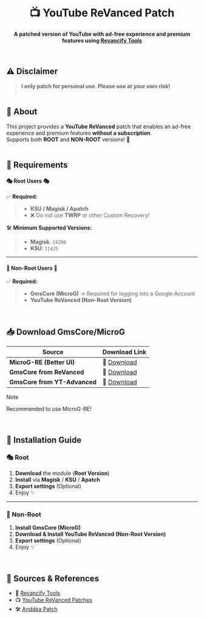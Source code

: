 <h1 align="center">📺 YouTube ReVanced Patch</h1>

<p align="center">
  <b>A patched version of YouTube with ad-free experience and premium features using <a href="https://github.com/decipher3114/Revancify">Revancify Tools</a></b>  
</p>

‎

## ⚠️ Disclaimer  
> **I only patch for personal use. Please use at your own risk!**  
‎
## 📌 About  
This project provides a **YouTube ReVanced** patch that enables an ad-free experience and premium features **without a subscription**.  
Supports both **ROOT** and **NON-ROOT** versions! 🚀  
‎
## 🔧 Requirements  

<h4>🎭 Root Users 🎭</h4>

✅ **Required:**  
> - **KSU / Magisk / Apatch**  
> - ❌ Do not use **TWRP** or other Custom Recovery!  

🛠️ **Minimum Supported Versions:**  
> - **Magisk**: `24200`  
> - **KSU**: `11425`
---
<h4>🌈 Non-Root Users 🌈</h4>

✅ **Required:**  
> - **GmsCore (MicroG)** → Required for logging into a Google Account  
> - **YouTube ReVanced (Non-Root Version)**  

‎

## 📥 Download GmsCore/MicroG  

| Source | Download Link |
|--------|--------------|
| **MicroG-RE (Better UI)** | 🔗 [Download](http://github.com/wstxda/microg-re/releases/latest) |
| **GmsCore from ReVanced** | 🔗 [Download](http://github.com/revanced/gmscore/releases/latest) |
| **GmsCore from YT-Advanced** | 🔗 [Download](http://github.com/yt-advanced/gmscore/releases/latest) |

> [!NOTE]
> Recommended to use MicroG-RE!

‎

## 🚀 Installation Guide  

<h3>🎭 Root</h3>  

1. **Download** the module (**Root Version**)  
2. **Install** via **Magisk** / **KSU** / **Apatch**  
3. **Export settings** (Optional)  
4. Enjoy ✨  

---

<h3>🌈 Non-Root</h3>  

1. **Install GmsCore (MicroG)**  
2. **Download & Install YouTube ReVanced (Non-Root Version)**  
3. **Export settings** (Optional)  
4. Enjoy ✨

‎

## 📜 Sources & References  
- 🔧 [Revancify Tools](https://github.com/decipher3114/Revancify)  
- 📺 [YouTube ReVanced Patches](https://github.com/revanced)  
- 🛠️ [Anddea Patch](https://github.com/anddea/revanced-patches)  
